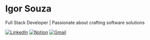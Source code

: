 # Igor Souza

Full Stack Developer | Passionate about crafting software solutions

[![LinkedIn](https://img.shields.io/badge/Igor%20Souza-0077B5?style=flat&logo=linkedin&logoColor=white)](https://www.linkedin.com/in/igor-souza-77a059195/) [![Notion](https://img.shields.io/badge/My%20Notes-000000?style=flat&logo=notion&logoColor=white)](https://www.linkedin.com/in/igor-souza-77a059195/) [![Gmail](https://img.shields.io/badge/igorssilva96@gmail.com-D14836?style=flat&logo=gmail&logoColor=white)](https://www.linkedin.com/in/igor-souza-77a059195/) 


